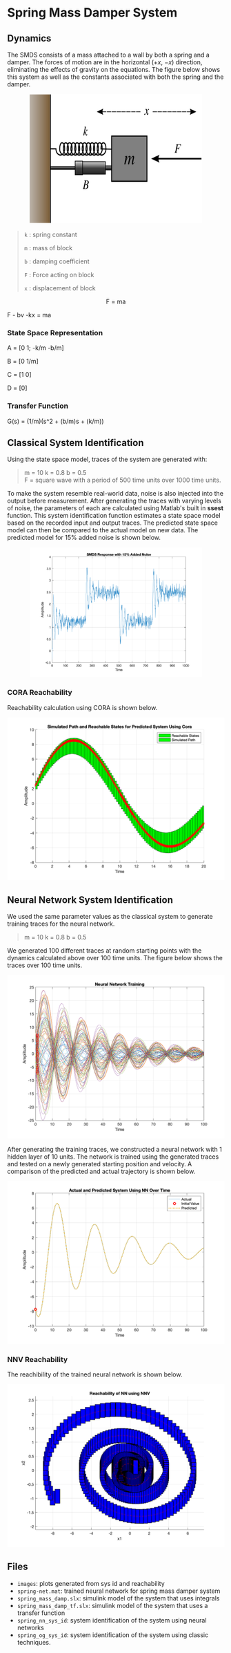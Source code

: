 # Spring Mass Damper System

## Dynamics
The SMDS consists of a mass attached to a wall by both a spring and a damper. The forces of motion are in the horizontal ($+x$, $-x$) direction, eliminating the effects of gravity on the equations. The figure below shows this system as well as the constants associated with both the spring and the damper.

<p align="center">
<img src="./images/Mass-Spring-Damper.png" alt="sys diagram" width="400" height="300">
<p>

> `k` : spring constant
> 
> `m` : mass of block
> 
> `b` : damping coefficient
> 
> `F` : Force acting on block
> 
> `x` : displacement of block

<p align="center">
  F = ma
  
  F - bv -kx = ma
<p>
  
### State Space Representation
A = [0 1; -k/m -b/m]

B = [0 1/m]

C = [1 0]

D = [0]

### Transfer Function
G(s) = (1/m)(s^2 + (b/m)s + (k/m))

## Classical System Identification
Using the state space model, traces of the system are generated with:
> m = 10
> k = 0.8
> b = 0.5  
> F = square wave with a period of 500 time units over 1000 time units.

To make the system resemble real-world data, noise is also injected into the output before measurement. After generating the traces with varying levels of noise, the parameters of each are calculated using Matlab's built in **ssest** function. This system identification function estimates a state space model based on the recorded input and output traces. The predicted state space model can then be compared to the actual model on new data. The predicted model for 15% added noise is shown below.

<p align="center">
<img src="./images/resp-15_noise.png" alt="response" width="400" height="300">
<p>

### CORA Reachability
Reachability calculation using CORA is shown below.

![CORA](./images/Sim_Reach_cora.png)

## Neural Network System Identification
We used the same parameter values as the classical system to generate training traces for the neural network. 
> m = 10
> k = 0.8
> b = 0.5

We generated 100 different traces at random starting points with the dynamics calculated above over 100 time units. The figure below shows the traces over 100 time units.

![training](./images/NN/training_data-t.png)

After generating the training traces, we constructed a neural network with 1 hidden layer of 10 units. The network is trained using the generated traces and tested on a newly generated starting position and velocity. A comparison of the predicted and actual trajectory is shown below.

![nn-resp](./images/NN/sim-t.png)

### NNV Reachability
 The reachibility of the trained neural network is shown below.
 
 ![nn-reach](./images/NN/nn-reach.png)
 
## Files
- `images`: plots generated from sys id and reachability
- `spring-net.mat`: trained neural network for spring mass damper system
- `spring_mass_damp.slx`: simulink model of the system that uses integrals
- `spring_mass_damp_tf.slx`: simulink model of the system that uses a transfer function
- `spring_nn_sys_id`: system identification of the system using neural networks
- `spring_og_sys_id`: system identification of the system using classic techniques.
